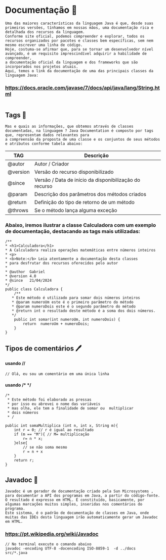 # Documentação 📖


```
Uma das maiores características da linguagem Java é que, desde suas primeiras versões, tínhamos em nossas mãos, uma documentação rica e detalhada dos recursos da linguagem.
Conforme site oficial, podemos compreender e explorar, todos os recursos organizados por pacotes e classes bem específicas, sem nem mesmo escrever uma linha de código.
Hoje, costuma-se afirmar que, para se tornar um desenvolvedor nível avançado, é um requisito imprescindível adquirir a habilidade de compreender, 
a documentação oficial da linguagem e dos frameworks que são incorporados nos projetos atuais.
Aqui, temos o link da documentação de uma das principais classes da linguagem Java: 
```

### https://docs.oracle.com/javase/7/docs/api/java/lang/String.html

```

```
## Tags 📌

```
Mas e quais as informações, que obtemos através de classes documentadas, na linguagem ? Java Documentation é composto por tags que, representam dados relevantes para
a compreensão da proposta de uma classe e os conjuntos de seus métodos e atributos conforme tabela abaixo:
```

|TAG | Descrição|
|----|----------|
@autor | Autor / Criador
@version |Versão do recurso disponibilizado
@since| Versão / Data de início da disponibilização do recurso
@param|Descrição dos parâmetros dos métodos criados
@return|Definição do tipo de retorno de um método
@throws|Se o método lança alguma exceção


### Abaixo, iremos ilustrar a classe Calculadora com um exemplo de documentação, destacando as tags mais utilizadas:

```
/**
* <h1>Calculadora</h1>
* A Calculadora realiza operações matemáticas entre números inteiros
* <p>
* <b>Note:</b> Leia atentamente a documentação desta classes
* para desfrutar dos recursos oferecidos pelo autor
*
* @author  Gabriel
* @version 4.0
* @since   21/04/2024
*/
public class Calculadora {
    /**
   * Este método é utilizado para somar dois números inteiros
   * @param numeroUm este é o primeiro parâmetro do método
   * @param numeroDois este é o segundo parâmetro do método
   * @return int o resultado deste método é a soma dos dois números.
   */
    public int somar(int numeroUm, int numeroDois) {
        return  numeroUm + numeroDois;
    }
}
```

## Tipos de comentários 🖊


#### usando //

```
// Olá, eu sou um comentário em uma única linha
```
#### usando /* */


```
/*
 * Este método foi elaborado as pressas
 * por isso eu abrevei o nome das variáveis
 * mas olha, ele tem a finalidade de somar ou  multiplicar
 * dois números
 * /

public int somaMultiplica (int n, int x, String m){
    int r = 0; // r é igual ao resultado
    if (m == "M"){ // M= multiplicação
        r= n * x;
    }else{
        // se não soma mesmo
        r = n + x
    }
    return r;
}
```

## Javadoc  📄

```
Javadoc é um gerador de documentação criado pela Sun Microsystems , para documentar a API dos programas em Java, a partir do código-fonte. 
O resultado é expresso em HTML. É constituído, basicamente, por algumas marcações muitos simples, inseridas nos comentários do programa.
Este sistema, é o padrão de documentação de classes em Java, onde muitas das IDEs desta linguagem irão automaticamente gerar um Javadoc em HTML.

```

### https://pt.wikipedia.org/wiki/Javadoc

```
// No terminal execute o comando abaixo
javadoc -encoding UTF-8 -docencoding ISO-8859-1  -d ../docs  src/*.java
```
